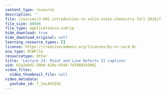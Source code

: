 ```yaml
---
content_type: resource
description: ''
file: /courses/3-091-introduction-to-solid-state-chemistry-fall-2018/7_IoLAXtQ3k_captions.webvtt
file_size: 88506
file_type: application/x-subrip
hide_download: true
hide_download_original: null
learning_resource_types: []
license: https://creativecommons.org/licenses/by-nc-sa/4.0/
ocw_type: OCWFile
resourcetype: Other
title: 'Lecture 24: Point and Line Defects II captions'
uid: b2a2ebd2-50b0-429a-9344-7d3989243062
video_files:
  video_thumbnail_file: null
video_metadata:
  youtube_id: 7_IoLAXtQ3k
---
```

